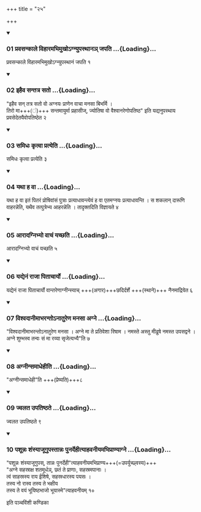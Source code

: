 +++
title = "२५"

+++

<div class="js_include" includetitle="true" newlevelforh1="3" unfilled="" url="/vedAH_yajuH/taittirIyam/sUtram/ApastambaH/shrautam/vishvAsa-prastutiH/06/25/01_pravasankAle_vihAramabhimukho-gnyupasthAna~n_japati.md">
<details open><summary><h3>01 प्रवसन्काले विहारमभिमुखोऽग्न्युपस्थानञ् जपति ...{Loading}...</h3></summary>

प्रवसन्काले विहारमभिमुखोऽग्न्युपस्थानं जपति १  

</details>
</div>

<div class="js_include collapsed" newlevelforh1="4" title="सर्वाष् टीकाः" url="/vedAH_yajuH/taittirIyam/sUtram/ApastambaH/shrautam/sarvASh_TIkAH/06/25/01_pravasankAle_vihAramabhimukho-gnyupasthAna~n_japati.md"> </div>



<div class="js_include collapsed" newlevelforh1="4" title="मूलम्" url="/vedAH_yajuH/taittirIyam/sUtram/ApastambaH/shrautam/mUlam/06/25/01_pravasankAle_vihAramabhimukho-gnyupasthAna~n_japati.md"> </div>


<div class="js_include" includetitle="true" newlevelforh1="3" unfilled="" url="/vedAH_yajuH/taittirIyam/sUtram/ApastambaH/shrautam/vishvAsa-prastutiH/06/25/02_ihaiva_santatra_sato.md">
<details open><summary><h3>02 इहैव सन्तत्र सतो ...{Loading}...</h3></summary>

"इहैव सन् तत्र सतो वो अग्नयः प्राणेन वाचा मनसा बिभर्मि ।  
तिरो मा+++(ं)+++ सन्तमायुर्मा प्रहासीज्, ज्योतिषा वो वैश्वानरेणोपतिष्ठ" इति यद्यनुपस्थाय प्रवसेदेतयैवोपतिष्ठेत २  

</details>
</div>

<div class="js_include collapsed" newlevelforh1="4" title="सर्वाष् टीकाः" url="/vedAH_yajuH/taittirIyam/sUtram/ApastambaH/shrautam/sarvASh_TIkAH/06/25/02_ihaiva_santatra_sato.md"> </div>



<div class="js_include collapsed" newlevelforh1="4" title="मूलम्" url="/vedAH_yajuH/taittirIyam/sUtram/ApastambaH/shrautam/mUlam/06/25/02_ihaiva_santatra_sato.md"> </div>


<div class="js_include" includetitle="true" newlevelforh1="3" unfilled="" url="/vedAH_yajuH/taittirIyam/sUtram/ApastambaH/shrautam/vishvAsa-prastutiH/06/25/03_samidhaH_kRtvA_pratyeti.md">
<details open><summary><h3>03 समिधः कृत्वा प्रत्येति ...{Loading}...</h3></summary>

समिधः कृत्वा प्रत्येति ३  

</details>
</div>

<div class="js_include collapsed" newlevelforh1="4" title="सर्वाष् टीकाः" url="/vedAH_yajuH/taittirIyam/sUtram/ApastambaH/shrautam/sarvASh_TIkAH/06/25/03_samidhaH_kRtvA_pratyeti.md"> </div>



<div class="js_include collapsed" newlevelforh1="4" title="मूलम्" url="/vedAH_yajuH/taittirIyam/sUtram/ApastambaH/shrautam/mUlam/06/25/03_samidhaH_kRtvA_pratyeti.md"> </div>


<div class="js_include" includetitle="true" newlevelforh1="3" unfilled="" url="/vedAH_yajuH/taittirIyam/sUtram/ApastambaH/shrautam/vishvAsa-prastutiH/06/25/04_yathA_ha_vA.md">
<details open><summary><h3>04 यथा ह वा ...{Loading}...</h3></summary>

यथा ह वा इतं पितरं प्रोषिवांसं पुत्राः प्रत्याधावन्त्येवं ह वा एतमग्नयः प्रत्याधावन्ति । स शकलान् दारूणि वाहरन्नेति, यथैव तत्पुत्रेभ्य आहरन्नेति । तादृक्तदिति विज्ञायते ४  

</details>
</div>

<div class="js_include collapsed" newlevelforh1="4" title="सर्वाष् टीकाः" url="/vedAH_yajuH/taittirIyam/sUtram/ApastambaH/shrautam/sarvASh_TIkAH/06/25/04_yathA_ha_vA.md"> </div>



<div class="js_include collapsed" newlevelforh1="4" title="मूलम्" url="/vedAH_yajuH/taittirIyam/sUtram/ApastambaH/shrautam/mUlam/06/25/04_yathA_ha_vA.md"> </div>


<div class="js_include" includetitle="true" newlevelforh1="3" unfilled="" url="/vedAH_yajuH/taittirIyam/sUtram/ApastambaH/shrautam/vishvAsa-prastutiH/06/25/05_ArAdagnibhyo_vAchaM_yachChati.md">
<details open><summary><h3>05 आरादग्निभ्यो वाचं यच्छति ...{Loading}...</h3></summary>

आरादग्निभ्यो वाचं यच्छति ५  

</details>
</div>

<div class="js_include collapsed" newlevelforh1="4" title="सर्वाष् टीकाः" url="/vedAH_yajuH/taittirIyam/sUtram/ApastambaH/shrautam/sarvASh_TIkAH/06/25/05_ArAdagnibhyo_vAchaM_yachChati.md"> </div>



<div class="js_include collapsed" newlevelforh1="4" title="मूलम्" url="/vedAH_yajuH/taittirIyam/sUtram/ApastambaH/shrautam/mUlam/06/25/05_ArAdagnibhyo_vAchaM_yachChati.md"> </div>


<div class="js_include" includetitle="true" newlevelforh1="3" unfilled="" url="/vedAH_yajuH/taittirIyam/sUtram/ApastambaH/shrautam/vishvAsa-prastutiH/06/25/06_yadyenaM_rAjA_pitAchAryo.md">
<details open><summary><h3>06 यद्येनं राजा पिताचार्यो ...{Loading}...</h3></summary>

यद्येनं राजा पिताचार्यो वान्तरेणाग्नीन्स्याच् +++(अगार)+++छदिर्दर्शे +++(स्थाने)+++ नैनमाद्रियेत ६  

</details>
</div>

<div class="js_include collapsed" newlevelforh1="4" title="सर्वाष् टीकाः" url="/vedAH_yajuH/taittirIyam/sUtram/ApastambaH/shrautam/sarvASh_TIkAH/06/25/06_yadyenaM_rAjA_pitAchAryo.md"> </div>



<div class="js_include collapsed" newlevelforh1="4" title="मूलम्" url="/vedAH_yajuH/taittirIyam/sUtram/ApastambaH/shrautam/mUlam/06/25/06_yadyenaM_rAjA_pitAchAryo.md"> </div>


<div class="js_include" includetitle="true" newlevelforh1="3" unfilled="" url="/vedAH_yajuH/taittirIyam/sUtram/ApastambaH/shrautam/vishvAsa-prastutiH/06/25/07_vishvadAnImAbharanto-nAtureNa_manasA_agne.md">
<details open><summary><h3>07 विश्वदानीमाभरन्तोऽनातुरेण मनसा अग्ने ...{Loading}...</h3></summary>

"विश्वदानीमाभरन्तोऽनातुरेण मनसा । अग्ने मा ते प्रतिवेशा रिषाम । नमस्ते अस्तु मीढुषे नमस्त उपसद्वने । अग्ने शुम्भस्व तन्वः सं मा रय्या सृजेत्यभ्यै"ति ७  

</details>
</div>

<div class="js_include collapsed" newlevelforh1="4" title="सर्वाष् टीकाः" url="/vedAH_yajuH/taittirIyam/sUtram/ApastambaH/shrautam/sarvASh_TIkAH/06/25/07_vishvadAnImAbharanto-nAtureNa_manasA_agne.md"> </div>



<div class="js_include collapsed" newlevelforh1="4" title="मूलम्" url="/vedAH_yajuH/taittirIyam/sUtram/ApastambaH/shrautam/mUlam/06/25/07_vishvadAnImAbharanto-nAtureNa_manasA_agne.md"> </div>


<div class="js_include" includetitle="true" newlevelforh1="3" unfilled="" url="/vedAH_yajuH/taittirIyam/sUtram/ApastambaH/shrautam/vishvAsa-prastutiH/06/25/08_agnInsamAdhehIti.md">
<details open><summary><h3>08 अग्नीन्समाधेहीति ...{Loading}...</h3></summary>

"अग्नीन्समाधेही"ति +++(प्रेष्यति)+++८  

</details>
</div>

<div class="js_include collapsed" newlevelforh1="4" title="सर्वाष् टीकाः" url="/vedAH_yajuH/taittirIyam/sUtram/ApastambaH/shrautam/sarvASh_TIkAH/06/25/08_agnInsamAdhehIti.md"> </div>



<div class="js_include collapsed" newlevelforh1="4" title="मूलम्" url="/vedAH_yajuH/taittirIyam/sUtram/ApastambaH/shrautam/mUlam/06/25/08_agnInsamAdhehIti.md"> </div>


<div class="js_include" includetitle="true" newlevelforh1="3" unfilled="" url="/vedAH_yajuH/taittirIyam/sUtram/ApastambaH/shrautam/vishvAsa-prastutiH/06/25/09_jvalata_upatiShThate.md">
<details open><summary><h3>09 ज्वलत उपतिष्ठते ...{Loading}...</h3></summary>

ज्वलत उपतिष्ठते ९  

</details>
</div>

<div class="js_include collapsed" newlevelforh1="4" title="सर्वाष् टीकाः" url="/vedAH_yajuH/taittirIyam/sUtram/ApastambaH/shrautam/sarvASh_TIkAH/06/25/09_jvalata_upatiShThate.md"> </div>



<div class="js_include collapsed" newlevelforh1="4" title="मूलम्" url="/vedAH_yajuH/taittirIyam/sUtram/ApastambaH/shrautam/mUlam/06/25/09_jvalata_upatiShThate.md"> </div>


<div class="js_include" includetitle="true" newlevelforh1="3" unfilled="" url="/vedAH_yajuH/taittirIyam/sUtram/ApastambaH/shrautam/vishvAsa-prastutiH/06/25/10_pashUnnaH_shaMsyAjUgupastAnnaH_punardehItyAhavanIyamabhiprANyAgne.md">
<details open><summary><h3>10 पशून्नः शंस्याजूगुपस्तान्नः पुनर्देहीत्याहवनीयमभिप्राण्याग्ने ...{Loading}...</h3></summary>

"पशून्नः शंस्याजूगुपस्, तान्नः पुनर्देही"त्याहवनीयमभिप्राण्य+++(=उपर्युच्छ्वस्य)+++  
"अग्ने सहस्राक्ष शतमूर्धञ्, छतं ते प्राणाः, सहस्रमपानाः ।  
त्वं साहस्रस्य राय ईशिषे, सहस्रधारस्य पयसः ।  
तस्य नो रास्व तस्य ते भक्षीय  
तस्य ते वयं भूयिष्ठभाजो भूयास्मे"त्याहवनीयम् १०  

</details>
</div>

<div class="js_include collapsed" newlevelforh1="4" title="सर्वाष् टीकाः" url="/vedAH_yajuH/taittirIyam/sUtram/ApastambaH/shrautam/sarvASh_TIkAH/06/25/10_pashUnnaH_shaMsyAjUgupastAnnaH_punardehItyAhavanIyamabhiprANyAgne.md"> </div>



<div class="js_include collapsed" newlevelforh1="4" title="मूलम्" url="/vedAH_yajuH/taittirIyam/sUtram/ApastambaH/shrautam/mUlam/06/25/10_pashUnnaH_shaMsyAjUgupastAnnaH_punardehItyAhavanIyamabhiprANyAgne.md"> </div>





  
इति पञ्चविंशी कण्डिका 
